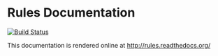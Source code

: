 Rules Documentation
===================

[![Build Status](https://travis-ci.org/fubhy/rules-docs.svg)](https://travis-ci.org/fubhy/rules-docs)

This documentation is rendered online at http://rules.readthedocs.org/
